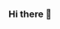 ### Hi there 👋

<!--
**emihhorn/emihhorn** is a ✨ _special_ ✨ repository because its `README.md` (this file) appears on your GitHub profile.

Here are some ideas to get you started:

🔭 I’m currently working on ... MySQL
🌱 I’m currently learning ...Ruby
- 👯 I’m looking to collaborate on ...my Capstone Project
- 🤔 I’m looking for help with ...XML
💬 Ask me about ...Behance
📫 How to reach me: ...emilyhopehorn@gmail.com
😄 Pronouns: ...She, Her
⚡ Fun fact: ...I LOVE Photoshop and Photography

![Github stats](https://github-readme-stats.vercel.app/api?emihhorn)
